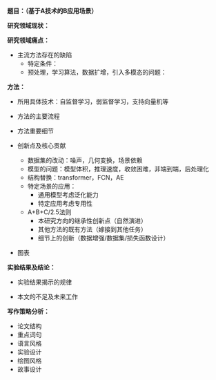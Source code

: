 **题目：（基于A技术的B应用场景）**



**研究领域现状：**



**研究领域痛点：**

- 主流方法存在的缺陷
  - 特定条件：
  - 预处理，学习算法，数据扩增，引入多模态的问题：



**方法：**

- 所用具体技术：自监督学习，弱监督学习，支持向量机等

- 方法的主要流程
- 方法重要细节
- 创新点及核心贡献
  - 数据集的改动：噪声，几何变换，场景依赖
  - 模型的问题：模型体积，推理速度，收敛困难，非端到端，后处理化
  - 结构替换：transformer，FCN，AE
  - 特定场景的应用：
    - 通用模型考虑泛化能力
    - 特定应用考虑专用性
  - A+B+C/2.5法则
    - 本研究方向的继承性创新点（自然演进）
    - 其他方法的既有方法（嫁接到其他任务）
    - 细节上的创新（数据增强/数据集/损失函数设计）
- 图表



**实验结果及结论：**

- 实验结果揭示的规律

- 本文的不足及未来工作





**写作策略分析：**

- 论文结构
- 重点词句
- 语言风格
- 实验设计
- 绘图风格
- 故事设计







